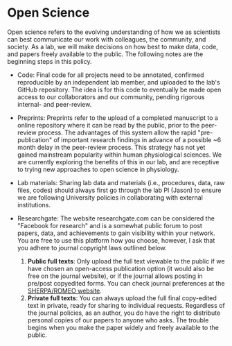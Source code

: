 # Open Science

Open science refers to the evolving understanding of how we as scientists can best communicate our work with colleagues, the community, and society. As a lab, we will make decisions on how best to make data, code, and papers freely available to the public. The following notes are the beginning steps in this policy.

* Code: Final code for all projects need to be annotated, confirmed reproducible by an independent lab member, and uploaded to the lab's GitHub repository. The idea is for this code to eventually be made open access to our collaborators and our community, pending rigorous internal- and peer-review.

* Preprints: Preprints refer to the upload of a completed manuscript to a online repository where it can be read by the public, prior to the peer-review process. The advantages of this system allow the rapid "pre-publication" of important research findings in advance of a possible ~6 month delay in the peer-review process. This strategy has not yet gained mainstream popularity within human physiological sciences. We are currently exploring the benefits of this in our lab, and are receptive to trying new approaches to open science in physiology.

* Lab materials: Sharing lab data and materials (i.e., procedures, data, raw files, codes) should always first go through the lab PI (Jason) to ensure we are following University policies in collaborating with external institutions.

* Researchgate: The website researchgate.com can be considered the "Facebook for research" and is a somewhat public forum to post papers, data, and achievements to gain visibility within your network. You are free to use this platform how you choose, however, I ask that you adhere to journal copyright laws outlined below.
    1. **Public full texts**: Only upload the full text viewable to the public if we have chosen an open-access publication option (it would also be free on the journal website), or if the journal allows posting in pre/post copyedited forms. You can check journal preferences at the [SHERPA/ROMEO website](sherpa.ac.uk/romeo/).
    2. **Private full texts**: You can always upload the full final copy-edited text in private, ready for sharing to individual requests. Regardless of the journal policies, as an author, you do have the right to distribute personal copies of our papers to anyone who asks. The trouble begins when you make the paper widely and freely available to the public.
